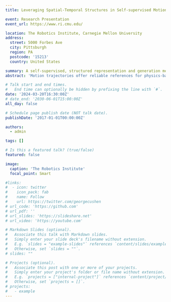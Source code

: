 ```yaml
---
title: Leveraging Spatial-Temporal Structures in Self-supervised Motion Representation and Learning

event: Research Presentation
event_url: https://www.ri.cmu.edu/

location: The Robotics Institute, Carnegie Mellon University
address:
  street: 5000 Forbes Ave
  city: Pittsburgh
  region: PA
  postcode: '15213'
  country: United States

summary: A self-supervised, structured representation and generation method that extracts spatial-temporal relationships in periodic or quasi-periodic motions.
abstract: 'Motion trajectories offer reliable references for physics-based motion learning but suffer from sparsity, particularly in regions that lack sufficient data coverage. To address this challenge, we introduce a self-supervised, structured representation and generation method that extracts spatial-temporal relationships in periodic or quasi-periodic motions. The motion dynamics in a continuously parameterized latent space enable our method to enhance the interpolation and generalization capabilities of motion learning algorithms. The motion learning controller, informed by the motion parameterization, operates online tracking of a wide range of motions, including targets unseen during training. With a fallback mechanism, the controller dynamically adapts its tracking strategy and automatically resorts to safe action execution when a potentially risky target is proposed. By leveraging the identified spatial-temporal structure, our work opens new possibilities for future advancements in general motion representation and learning algorithms.'

# Talk start and end times.
#   End time can optionally be hidden by prefixing the line with `#`.
date: '2024-03-20T16:30:00Z'
# date_end: '2030-06-01T15:00:00Z'
all_day: false

# Schedule page publish date (NOT talk date).
publishDate: '2017-01-01T00:00:00Z'

authors:
  - admin

tags: []

# Is this a featured talk? (true/false)
featured: false

image:
  caption: 'The Robotics Institute'
  focal_point: Smart

#links:
#  - icon: twitter
#    icon_pack: fab
#    name: Follow
#    url: https://twitter.com/georgecushen
# url_code: 'https://github.com'
# url_pdf: ''
# url_slides: 'https://slideshare.net'
# url_video: 'https://youtube.com'

# Markdown Slides (optional).
#   Associate this talk with Markdown slides.
#   Simply enter your slide deck's filename without extension.
#   E.g. `slides = "example-slides"` references `content/slides/example-slides.md`.
#   Otherwise, set `slides = ""`.
# slides: ""

# Projects (optional).
#   Associate this post with one or more of your projects.
#   Simply enter your project's folder or file name without extension.
#   E.g. `projects = ["internal-project"]` references `content/project/deep-learning/index.md`.
#   Otherwise, set `projects = []`.
# projects:
#   - example
---
```


<!-- {{% callout note %}}
Click on the **Slides** button above to view the built-in slides feature.
{{% /callout %}}

Slides can be added in a few ways:

- **Create** slides using Hugo Blox Builder's [_Slides_](https://docs.hugoblox.com/reference/content-types/) feature and link using `slides` parameter in the front matter of the talk file
- **Upload** an existing slide deck to `static/` and link using `url_slides` parameter in the front matter of the talk file
- **Embed** your slides (e.g. Google Slides) or presentation video on this page using [shortcodes](https://docs.hugoblox.com/reference/markdown/).

Further event details, including [page elements](https://docs.hugoblox.com/reference/markdown/) such as image galleries, can be added to the body of this page. -->
